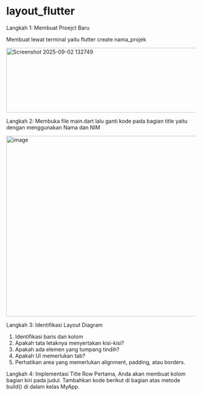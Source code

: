# layout_flutter

Langkah 1: Membuat Proejct Baru

Membuat lewat terminal yaitu flutter create nama_projek

<img width="778" height="172" alt="Screenshot 2025-09-02 132749" src="https://github.com/user-attachments/assets/7549f6bc-63a5-4078-b4fa-6dbb81396df4" />

Langkah 2: Membuka file main.dart lalu ganti kode pada bagian title yaitu dengan menggunakan Nama dan NIM

<img width="755" height="480" alt="image" src="https://github.com/user-attachments/assets/cd62c6a0-3113-4a25-a6ac-eba12a4f2a01" />

Langkah 3: Identifikasi Layout Diagram
1. Identifikasi baris dan kolom
2. Apakah tata letaknya menyertakan kisi-kisi?
3. Apakah ada elemen yang tumpang tindih?
4. Apakah UI memerlukan tab?
5. Perhatikan area yang memerlukan alignment, padding, atau borders.

Langkah 4: Implementasi Title Row
Pertama, Anda akan membuat kolom bagian kiri pada judul. Tambahkan kode berikut di bagian atas metode build() di dalam kelas MyApp.

